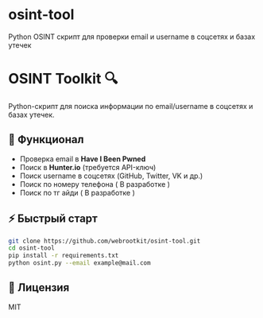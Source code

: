 # osint-tool
Python OSINT скрипт для проверки email и username в соцсетях и базах утечек
# OSINT Toolkit 🔍
Python-скрипт для поиска информации по email/username в соцсетях и базах утечек.

## 🔧 Функционал
- Проверка email в **Have I Been Pwned**
- Поиск в **Hunter.io** (требуется API-ключ)
- Поиск username в соцсетях (GitHub, Twitter, VK и др.)
- Поиск по номеру телефона ( В разработке ) 
- Поиск по тг айди ( В разработке )
## ⚡ Быстрый старт
```bash
git clone https://github.com/webrootkit/osint-tool.git
cd osint-tool
pip install -r requirements.txt
python osint.py --email example@mail.com
```

## 📝 Лицензия
MIT
